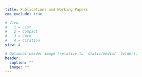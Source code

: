```yaml
---
title: Publications and Working Papers
cms_exclude: true

# View.
#   1 = List
#   2 = Compact
#   3 = Card
#   4 = Citation
view: 4

# Optional header image (relative to `static/media/` folder).
header:
  caption: ""
  image: ""
---
```

